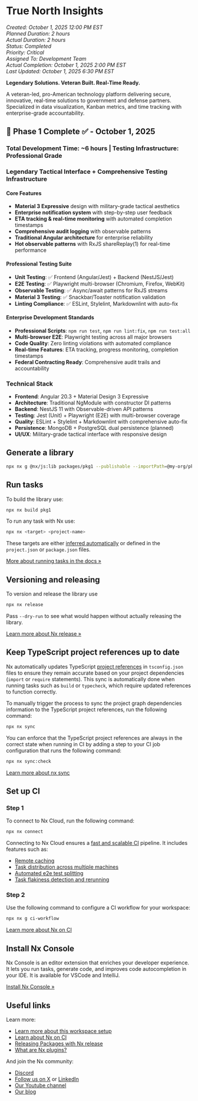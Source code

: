 # True North Insights

*Created: October 1, 2025 12:00 PM EST*  
*Planned Duration: 2 hours*  
*Actual Duration: 2 hours*  
*Status: Completed*  
*Priority: Critical*  
*Assigned To: Development Team*  
*Actual Completion: October 1, 2025 2:00 PM EST*  
*Last Updated: October 1, 2025 6:30 PM EST*

**Legendary Solutions. Veteran Built. Real-Time Ready.**

A veteran-led, pro-American technology platform delivering secure, innovative, real-time solutions to government and defense partners. Specialized in data visualization, Kanban metrics, and time tracking with enterprise-grade accountability.

## 🎯 Phase 1 Complete ✅ - October 1, 2025

### Total Development Time: ~6 hours | Testing Infrastructure: Professional Grade

### **Legendary Tactical Interface + Comprehensive Testing Infrastructure**

#### **Core Features**

- **Material 3 Expressive** design with military-grade tactical aesthetics
- **Enterprise notification system** with step-by-step user feedback  
- **ETA tracking & real-time monitoring** with automated completion timestamps
- **Comprehensive audit logging** with observable patterns
- **Traditional Angular architecture** for enterprise reliability
- **Hot observable patterns** with RxJS shareReplay(1) for real-time performance

#### **Professional Testing Suite**

- **Unit Testing**: ✅ Frontend (Angular/Jest) + Backend (NestJS/Jest)
- **E2E Testing**: ✅ Playwright multi-browser (Chromium, Firefox, WebKit)
- **Observable Testing**: ✅ Async/await patterns for RxJS streams
- **Material 3 Testing**: ✅ Snackbar/Toaster notification validation
- **Linting Compliance**: ✅ ESLint, Stylelint, Markdownlint with auto-fix

#### **Enterprise Development Standards**

- **Professional Scripts**: `npm run test`, `npm run lint:fix`, `npm run test:all`
- **Multi-browser E2E**: Playwright testing across all major browsers
- **Code Quality**: Zero linting violations with automated compliance
- **Real-time Features**: ETA tracking, progress monitoring, completion timestamps
- **Federal Contracting Ready**: Comprehensive audit trails and accountability

### **Technical Stack**

- **Frontend**: Angular 20.3 + Material Design 3 Expressive
- **Architecture**: Traditional NgModule with constructor DI patterns  
- **Backend**: NestJS 11 with Observable-driven API patterns
- **Testing**: Jest (Unit) + Playwright (E2E) with multi-browser coverage
- **Quality**: ESLint + Stylelint + Markdownlint with comprehensive auto-fix
- **Persistence**: MongoDB + PostgreSQL dual persistence (planned)
- **UI/UX**: Military-grade tactical interface with responsive design

## Generate a library

```sh
npx nx g @nx/js:lib packages/pkg1 --publishable --importPath=@my-org/pkg1
```

## Run tasks

To build the library use:

```sh
npx nx build pkg1
```

To run any task with Nx use:

```sh
npx nx <target> <project-name>
```

These targets are either [inferred automatically](https://nx.dev/concepts/inferred-tasks?utm_source=nx_project&utm_medium=readme&utm_campaign=nx_projects) or defined in the `project.json` or `package.json` files.

[More about running tasks in the docs &raquo;](https://nx.dev/features/run-tasks?utm_source=nx_project&utm_medium=readme&utm_campaign=nx_projects)

## Versioning and releasing

To version and release the library use

``` javascript
npx nx release
```

Pass `--dry-run` to see what would happen without actually releasing the library.

[Learn more about Nx release &raquo;](https://nx.dev/features/manage-releases?utm_source=nx_project&utm_medium=readme&utm_campaign=nx_projects)

## Keep TypeScript project references up to date

Nx automatically updates TypeScript [project references](https://www.typescriptlang.org/docs/handbook/project-references.html) in `tsconfig.json` files to ensure they remain accurate based on your project dependencies (`import` or `require` statements). This sync is automatically done when running tasks such as `build` or `typecheck`, which require updated references to function correctly.

To manually trigger the process to sync the project graph dependencies information to the TypeScript project references, run the following command:

```sh
npx nx sync
```

You can enforce that the TypeScript project references are always in the correct state when running in CI by adding a step to your CI job configuration that runs the following command:

```sh
npx nx sync:check
```

[Learn more about nx sync](https://nx.dev/reference/nx-commands#sync)

## Set up CI

### Step 1

To connect to Nx Cloud, run the following command:

```sh
npx nx connect
```

Connecting to Nx Cloud ensures a [fast and scalable CI](https://nx.dev/ci/intro/why-nx-cloud?utm_source=nx_project&utm_medium=readme&utm_campaign=nx_projects) pipeline. It includes features such as:

- [Remote caching](https://nx.dev/ci/features/remote-cache?utm_source=nx_project&utm_medium=readme&utm_campaign=nx_projects)
- [Task distribution across multiple machines](https://nx.dev/ci/features/distribute-task-execution?utm_source=nx_project&utm_medium=readme&utm_campaign=nx_projects)
- [Automated e2e test splitting](https://nx.dev/ci/features/split-e2e-tasks?utm_source=nx_project&utm_medium=readme&utm_campaign=nx_projects)
- [Task flakiness detection and rerunning](https://nx.dev/ci/features/flaky-tasks?utm_source=nx_project&utm_medium=readme&utm_campaign=nx_projects)

### Step 2

Use the following command to configure a CI workflow for your workspace:

```sh
npx nx g ci-workflow
```

[Learn more about Nx on CI](https://nx.dev/ci/intro/ci-with-nx#ready-get-started-with-your-provider?utm_source=nx_project&utm_medium=readme&utm_campaign=nx_projects)

## Install Nx Console

Nx Console is an editor extension that enriches your developer experience. It lets you run tasks, generate code, and improves code autocompletion in your IDE. It is available for VSCode and IntelliJ.

[Install Nx Console &raquo;](https://nx.dev/getting-started/editor-setup?utm_source=nx_project&utm_medium=readme&utm_campaign=nx_projects)

## Useful links

Learn more:

- [Learn more about this workspace setup](https://nx.dev/nx-api/js?utm_source=nx_project&amp;utm_medium=readme&amp;utm_campaign=nx_projects)
- [Learn about Nx on CI](https://nx.dev/ci/intro/ci-with-nx?utm_source=nx_project&utm_medium=readme&utm_campaign=nx_projects)
- [Releasing Packages with Nx release](https://nx.dev/features/manage-releases?utm_source=nx_project&utm_medium=readme&utm_campaign=nx_projects)
- [What are Nx plugins?](https://nx.dev/concepts/nx-plugins?utm_source=nx_project&utm_medium=readme&utm_campaign=nx_projects)

And join the Nx community:

- [Discord](https://go.nx.dev/community)
- [Follow us on X](https://twitter.com/nxdevtools) or [LinkedIn](https://www.linkedin.com/company/nrwl)
- [Our Youtube channel](https://www.youtube.com/@nxdevtools)
- [Our blog](https://nx.dev/blog?utm_source=nx_project&utm_medium=readme&utm_campaign=nx_projects)


